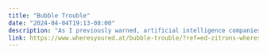 ```yaml
---
title: "Bubble Trouble"
date: "2024-04-04T19:13-08:00"
description: "As I previously warned, artificial intelligence companies are running out of data."
link: https://www.wheresyoured.at/bubble-trouble/?ref=ed-zitrons-wheres-your-ed-at-newsletter
---
```

